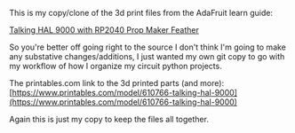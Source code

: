 This is my copy/clone of the 3d print files from the AdaFruit learn guide:

[Talking HAL 9000 with RP2040 Prop Maker Feather](https://learn.adafruit.com/hal-9000-rp2040-prop-maker/overview)

So you're better off going right to the source I don't think I'm going to make any substative changes/additions, I just wanted my own git copy to go with my workflow of how I organize my circuit python projects. 

The printables.com link to the 3d printed parts (and more): [https://www.printables.com/model/610766-talking-hal-9000](https://www.printables.com/model/610766-talking-hal-9000)

Again this is just my copy to keep the files all together.
